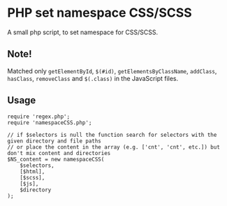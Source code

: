# PHP set namespace CSS/SCSS

A small php script, to set namespace for CSS/SCSS.


## Note!

Matched only `getElementById`, `$(#id)`, `getElementsByClassName`, `addClass`, `hasClass`, `removeClass` and `$(.class)` in the JavaScript files.

## Usage

    require 'regex.php';
    require 'namespaceCSS.php';

    // if $selectors is null the function search for selectors with the given directory and file paths
    // or place the content in the array (e.g. ['cnt', 'cnt', etc.]) but don't mix content and directories
    $NS_content = new namespaceCSS(
        $selectors,
        [$html],
        [$scss],
        [$js],
        $directory
    );
